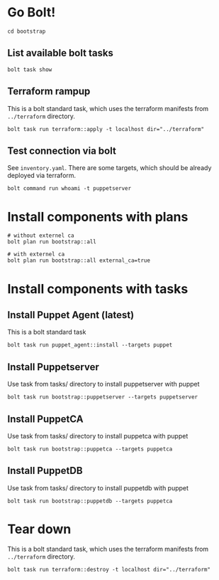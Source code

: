 # Go Bolt!

```
cd bootstrap
```

## List available bolt tasks

```
bolt task show
```

## Terraform rampup

This is a bolt standard task, which uses the terraform manifests from `../terraform` directory.

```
bolt task run terraform::apply -t localhost dir="../terraform"
```

## Test connection via bolt

See `inventory.yaml`. There are some targets, which should be already deployed via terraform.

```
bolt command run whoami -t puppetserver
```

# Install components with plans

```
# without externel ca
bolt plan run bootstrap::all

# with externel ca
bolt plan run bootstrap::all external_ca=true
```
# Install components with tasks

## Install Puppet Agent (latest)

This is a bolt standard task

```
bolt task run puppet_agent::install --targets puppet
```

## Install Puppetserver

Use task from tasks/ directory to install puppetserver with puppet

```
bolt task run bootstrap::puppetserver --targets puppetserver
```

## Install PuppetCA

Use task from tasks/ directory to install puppetca with puppet

```
bolt task run bootstrap::puppetca --targets puppetca
```

## Install PuppetDB

Use task from tasks/ directory to install puppetdb with puppet

```
bolt task run bootstrap::puppetdb --targets puppetca
```

# Tear down

This is a bolt standard task, which uses the terraform manifests from `../terraform` directory.

```
bolt task run terraform::destroy -t localhost dir="../terraform"
```
